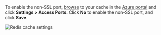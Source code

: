To enable the non-SSL port, [browse](../articles/redis-cache/cache-configure.md#configure-redis-cache-settings) to your cache in the [Azure portal](https://portal.azure.com) and click **Settings > Access Ports**. Click **No** to enable the non-SSL port, and click **Save**.

![Redis cache settings](media/redis-cache-non-ssl-port/redis-cache-non-ssl-port.png)

